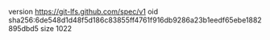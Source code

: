 version https://git-lfs.github.com/spec/v1
oid sha256:6de548d1d48f5d186c83855ff4761f916db9286a23b1eedf65ebe1882895dbd5
size 1022
